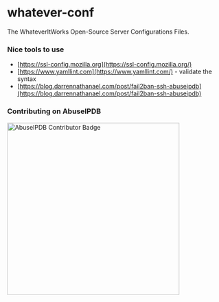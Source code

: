 # whatever-conf
The WhateverItWorks Open-Source Server Configurations Files.



### Nice tools to use

- [https://ssl-config.mozilla.org](https://ssl-config.mozilla.org/)
- [https://www.yamllint.com](https://www.yamllint.com/) - validate the syntax
- [https://blog.darrennathanael.com/post/fail2ban-ssh-abuseipdb](https://blog.darrennathanael.com/post/fail2ban-ssh-abuseipdb)

### Contributing on AbuseIPDB
<a href="https://www.abuseipdb.com/user/118422" title="AbuseIPDB is an IP address blacklist for webmasters and sysadmins to report IP addresses engaging in abusive behavior on their networks">
	<img src="https://www.abuseipdb.com/contributor/118422.svg" alt="AbuseIPDB Contributor Badge" style="width: 401px;">
</a>
